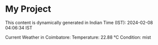 # My Project

This content is dynamically generated in Indian Time (IST): 2024-02-08 04:06:34 IST


Current Weather in Coimbatore:
Temperature: 22.88 °C
Condition: mist

